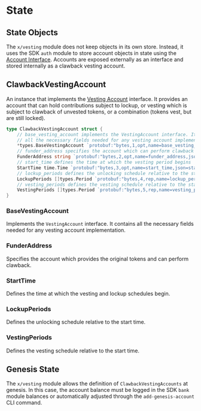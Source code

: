 <!--
order: 2
-->

# State

## State Objects

The `x/vesting` module does not keep objects in its own store.
Instead, it uses the SDK `auth` module to store account objects in state using the [Account Interface](https://docs.cosmos.network/main/modules/auth#account-interface).
Accounts are exposed externally as an interface and stored internally as a clawback vesting account.

## ClawbackVestingAccount

An instance that implements the [Vesting Account](https://docs.cosmos.network/main/modules/auth/vesting#vesting-account-types) interface.
It provides an account that can hold contributions subject to lockup, or vesting which is subject to clawback of unvested tokens, or a combination (tokens vest, but are still locked).

```go
type ClawbackVestingAccount struct {
	// base_vesting_account implements the VestingAccount interface. It contains
	// all the necessary fields needed for any vesting account implementation
	*types.BaseVestingAccount `protobuf:"bytes,1,opt,name=base_vesting_account,json=baseVestingAccount,proto3,embedded=base_vesting_account" json:"base_vesting_account,omitempty"`
	// funder_address specifies the account which can perform clawback
	FunderAddress string `protobuf:"bytes,2,opt,name=funder_address,json=funderAddress,proto3" json:"funder_address,omitempty"`
	// start_time defines the time at which the vesting period begins
	StartTime time.Time `protobuf:"bytes,3,opt,name=start_time,json=startTime,proto3,stdtime" json:"start_time"`
	// lockup_periods defines the unlocking schedule relative to the start_time
	LockupPeriods []types.Period `protobuf:"bytes,4,rep,name=lockup_periods,json=lockupPeriods,proto3" json:"lockup_periods"`
	// vesting_periods defines the vesting schedule relative to the start_time
	VestingPeriods []types.Period `protobuf:"bytes,5,rep,name=vesting_periods,json=vestingPeriods,proto3" json:"vesting_periods"`
}
```

### BaseVestingAccount

Implements the `VestingAccount` interface.
It contains all the necessary fields needed for any vesting account implementation.

### FunderAddress

Specifies the account which provides the original tokens and can perform clawback.

### StartTime

Defines the time at which the vesting and lockup schedules begin.

### LockupPeriods

Defines the unlocking schedule relative to the start time.

### VestingPeriods

Defines the vesting schedule relative to the start time.

## Genesis State

The `x/vesting` module allows the definition of `ClawbackVestingAccounts` at genesis.
In this case, the account balance must be logged in the SDK `bank` module balances or automatically adjusted through the `add-genesis-account` CLI command.
